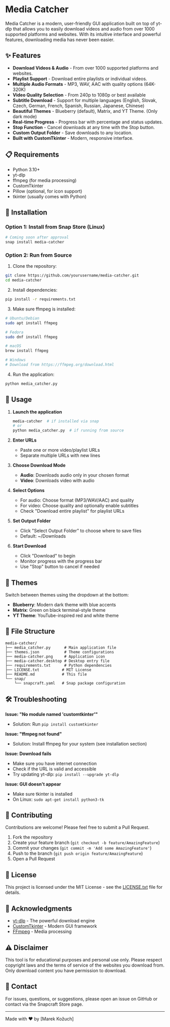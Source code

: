 # Media Catcher

Media Catcher is a modern, user-friendly GUI application built on top of yt-dlp that allows you to easily download videos and audio from over 1000 supported platforms and websites. With its intuitive interface and powerful features, downloading media has never been easier.

## ✨ Features

- **Download Videos & Audio** - From over 1000 supported platforms and websites.
- **Playlist Support** - Download entire playlists or individual videos.
- **Multiple Audio Formats** - MP3, WAV, AAC with quality options (64K-320K)
- **Video Quality Selection** - From 240p to 1080p or best available
- **Subtitle Download** - Support for multiple languages (English, Slovak, Czech, German, French, Spanish, Russian, Japanese, Chinese)
- **Beautiful Themes** - Blueberry (default), Matrix, and YT Theme. (Only dark mode)
- **Real-time Progress** - Progress bar with percentage and status updates.
- **Stop Function** - Cancel downloads at any time with the Stop button.
- **Custom Output Folder** - Save downloads to any location.
- **Built with CustomTkinter** - Modern, responsive interface.

## 📋 Requirements

- Python 3.10+
- yt-dlp
- ffmpeg (for media processing)
- CustomTkinter
- Pillow (optional, for icon support)
- tkinter (usually comes with Python)

## 🚀 Installation

### Option 1: Install from Snap Store (Linux)
```bash
# Coming soon after approval
snap install media-catcher
```

### Option 2: Run from Source

1. Clone the repository:
```bash
git clone https://github.com/yourusername/media-catcher.git
cd media-catcher
```

2. Install dependencies:
```bash
pip install -r requirements.txt
```

3. Make sure ffmpeg is installed:
```bash
# Ubuntu/Debian
sudo apt install ffmpeg

# Fedora
sudo dnf install ffmpeg

# macOS
brew install ffmpeg

# Windows
# Download from https://ffmpeg.org/download.html
```

4. Run the application:
```bash
python media_catcher.py
```

## 🎯 Usage

1. **Launch the application**
   ```bash
   media-catcher  # if installed via snap
   # or
   python media_catcher.py  # if running from source
   ```

2. **Enter URLs**
   - Paste one or more video/playlist URLs
   - Separate multiple URLs with new lines

3. **Choose Download Mode**
   - **Audio**: Downloads audio only in your chosen format
   - **Video**: Downloads video with audio

4. **Select Options**
   - For audio: Choose format (MP3/WAV/AAC) and quality
   - For video: Choose quality and optionally enable subtitles
   - Check "Download entire playlist" for playlist URLs

5. **Set Output Folder**
   - Click "Select Output Folder" to choose where to save files
   - Default: ~/Downloads

6. **Start Download**
   - Click "Download" to begin
   - Monitor progress with the progress bar
   - Use "Stop" button to cancel if needed

## 🎨 Themes

Switch between themes using the dropdown at the bottom:
- **Blueberry**: Modern dark theme with blue accents
- **Matrix**: Green on black terminal-style theme  
- **YT Theme**: YouTube-inspired red and white theme

## 📁 File Structure

```
media-catcher/
├── media_catcher.py      # Main application file
├── themes.json           # Theme configurations
├── media-catcher.png     # Application icon
├── media-catcher.desktop # Desktop entry file
├── requirements.txt      # Python dependencies
├── LICENSE.txt          # MIT License
├── README.md            # This file
└── snap/
    └── snapcraft.yaml   # Snap package configuration
```

## 🛠️ Troubleshooting

**Issue: "No module named 'customtkinter'"**
- Solution: Run `pip install customtkinter`

**Issue: "ffmpeg not found"**
- Solution: Install ffmpeg for your system (see installation section)

**Issue: Download fails**
- Make sure you have internet connection
- Check if the URL is valid and accessible
- Try updating yt-dlp: `pip install --upgrade yt-dlp`

**Issue: GUI doesn't appear**
- Make sure tkinter is installed
- On Linux: `sudo apt-get install python3-tk`

## 🤝 Contributing

Contributions are welcome! Please feel free to submit a Pull Request.

1. Fork the repository
2. Create your feature branch (`git checkout -b feature/AmazingFeature`)
3. Commit your changes (`git commit -m 'Add some AmazingFeature'`)
4. Push to the branch (`git push origin feature/AmazingFeature`)
5. Open a Pull Request

## 📄 License

This project is licensed under the MIT License - see the [LICENSE.txt](LICENSE.txt) file for details.

## 🙏 Acknowledgments

- [yt-dlp](https://github.com/yt-dlp/yt-dlp) - The powerful download engine
- [CustomTkinter](https://github.com/TomSchimansky/CustomTkinter) - Modern GUI framework
- [FFmpeg](https://ffmpeg.org/) - Media processing

## ⚠️ Disclaimer

This tool is for educational purposes and personal use only. Please respect copyright laws and the terms of service of the websites you download from. Only download content you have permission to download.

## 📧 Contact

For issues, questions, or suggestions, please open an issue on GitHub or contact via the Snapcraft Store page.

---

Made with ❤️ by [Marek Kožuch]
